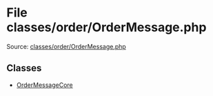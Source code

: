 File classes/order/OrderMessage.php
=========

Source: [classes/order/OrderMessage.php](https://github.com/PrestaShop/PrestaShop/blob/1.5.0.9/classes/order/OrderMessage.php)


Classes
-------

* [OrderMessageCore](class.OrderMessageCore.md)

